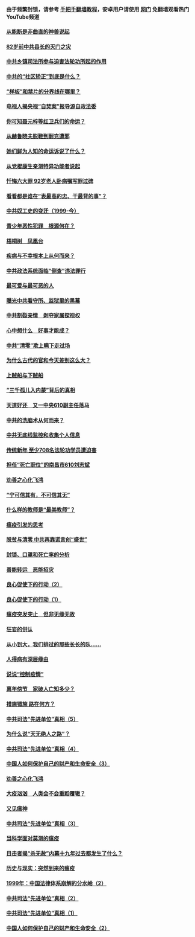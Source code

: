 #### 由于频繁封锁，请参考 [手把手翻墙教程](https://github.com/gfw-breaker/guides/wiki/)，安卓用户请使用 [网门](https://github.com/gfw-breaker/nogfw/blob/master/dl.md?t=04112301) 免翻墙观看热门YouTube频道 

#### [从能断是非曲直的神兽说起](../pages/19/423201.md?t=04112301) 

#### [82岁前中共县长的灭门之灾](../pages/19/423055.md?t=04112301) 

#### [中共乡镇司法所参与迫害法轮功所起的作用](../pages/19/423064.md?t=04112301) 

#### [中共的“社区矫正”到底是什么？](../pages/19/422870.md?t=04112301) 

#### [“样板”和禁片的分界线在哪里？](../pages/19/422704.md?t=04112301) 

#### [电视人揭央视“自焚案”报导源自政法委](../pages/19/422770.md?t=04112301) 

#### [你可知聂元梓等红卫兵们的命运？](../pages/19/422848.md?t=04112301) 

#### [从赫鲁晓夫脱鞋到耐克遭邪](../pages/19/422826.md?t=04112301) 

#### [她们鲜为人知的命运诉说了什么？](../pages/19/422754.md?t=04112301) 

#### [从党棍康生亲测特异功能者说起](../pages/19/422657.md?t=04112301) 

#### [忏悔六大罪 92岁老人卧病嘱写罪过碑](../pages/19/422750.md?t=04112301) 

#### [看看都是谁在“表最高的忠、干最背的事”？](../pages/19/422703.md?t=04112301) 

#### [中共奴工史的变迁（1999-今）](../pages/19/422656.md?t=04112301) 

#### [青少年恶性犯罪　根源何在？](../pages/19/422449.md?t=04112301) 

#### [梧桐树　凤凰台](../pages/19/422442.md?t=04112301) 

#### [疾病与不幸根本上从何而来？](../pages/19/422438.md?t=04112301) 

#### [中共政法系统面临“倒查”违法罪行](../pages/19/422497.md?t=04112301) 

#### [最可爱与最可恶的人](../pages/19/422448.md?t=04112301) 

#### [曝光中共看守所、监狱里的黑幕](../pages/19/422390.md?t=04112301) 

#### [中共割裂亲情　剥夺家属探视权](../pages/19/422364.md?t=04112301) 

#### [心中想什么　好事才能成？](../pages/19/422318.md?t=04112301) 

#### [中共“清零”欺上瞒下走过场](../pages/19/422306.md?t=04112301) 

#### [为什么古代的官和今天差别这么大？](../pages/19/422228.md?t=04112301) 

#### [上贼船与下贼船](../pages/19/422276.md?t=04112301) 

#### [“三千孤儿入内蒙”背后的真相](../pages/19/422229.md?t=04112301) 

#### [天道好还　又一中央610副主任落马](../pages/19/422155.md?t=04112301) 

#### [中共的洗脑术从何而来？](../pages/19/422154.md?t=04112301) 

#### [中共无底线监控和收集个人信息](../pages/19/422039.md?t=04112301) 

#### [传统新年 至少708名法轮功学员遭迫害](../pages/19/421946.md?t=04112301) 

#### [担任“死亡职位”的南昌市610刘志斌](../pages/19/421957.md?t=04112301) 

#### [劝善之心化飞鸿](../pages/19/421164.md?t=04112301) 

#### [“宁可信其有，不可信其无”](../pages/19/421691.md?t=04112301) 

#### [什么样的教师是“最美教师”？](../pages/19/421755.md?t=04112301) 

#### [瘟疫引发的思考](../pages/19/421594.md?t=04112301) 

#### [脱贫与清零 中共再靠谎言创“盛世”](../pages/19/421590.md?t=04112301) 

#### [封锁、口罩和死亡率的分析](../pages/19/421495.md?t=04112301) 

#### [善能转运　恶能招灾](../pages/19/421334.md?t=04112301) 

#### [良心促使下的行动（2）](../pages/19/421361.md?t=04112301) 

#### [良心促使下的行动（1）](../pages/19/421302.md?t=04112301) 

#### [瘟疫突发突止　但非无缘无故](../pages/19/421281.md?t=04112301) 

#### [狂妄的供认](../pages/19/421199.md?t=04112301) 

#### [从小到大，我们排过的那些长长的队……](../pages/19/421243.md?t=04112301) 

#### [人得病有深层缘由](../pages/19/420864.md?t=04112301) 

#### [说说“控制疫情”](../pages/19/420831.md?t=04112301) 

#### [离年傍节　家破人亡知多少？](../pages/19/420563.md?t=04112301) 

#### [措施错施  路在何方？](../pages/19/420076.md?t=04112301) 

#### [中共司法“先进单位”真相（5）](../pages/19/419453.md?t=04112301) 

#### [为什么说“天无绝人之路”？](../pages/19/419618.md?t=04112301) 

#### [中共司法“先进单位”真相（4）](../pages/19/419452.md?t=04112301) 

#### [中国人如何保护自己的财产和生命安全（3）](../pages/19/419405.md?t=04112301) 

#### [劝善之心化飞鸿](../pages/19/418758.md?t=04112301) 

#### [大疫汹汹　人类会不会重蹈覆辙？](../pages/19/419691.md?t=04112301) 

#### [又见瘟神](../pages/19/419225.md?t=04112301) 

#### [中共司法“先进单位”真相（3）](../pages/19/419451.md?t=04112301) 

#### [当科学面对莫测的瘟疫](../pages/19/419625.md?t=04112301) 

#### [目击者揭“杀无赦”内幕十九年过去都发生了什么？](../pages/19/419617.md?t=04112301) 

#### [历史与现实：突然到来的瘟疫](../pages/19/419619.md?t=04112301) 

#### [1999年：中国法律体系崩解的分水岭（2）](../pages/19/419455.md?t=04112301) 

#### [中共司法“先进单位”真相（2）](../pages/19/419450.md?t=04112301) 

#### [中共司法“先进单位”真相（1）](../pages/19/419449.md?t=04112301) 

#### [中国人如何保护自己的财产和生命安全（2）](../pages/19/419404.md?t=04112301) 

